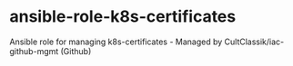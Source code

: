 # ansible-role-k8s-certificates
Ansible role for managing k8s-certificates - Managed by CultClassik/iac-github-mgmt (Github)
